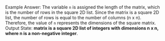 Example Answer:
The variable `n` is assigned the length of the matrix, which is the number of rows in the square 2D list. Since the matrix is a square 2D list, the number of rows is equal to the number of columns (n x n). Therefore, the value of `n` represents the dimensions of the square matrix. 
Output State: **matrix is a square 2D list of integers with dimensions n x n, where n is a non-negative integer**.